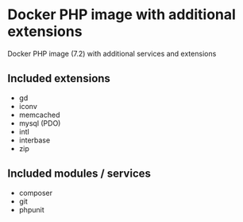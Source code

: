 # Docker PHP image with additional extensions

Docker PHP image (7.2) with additional services and extensions

## Included extensions

* gd
* iconv
* memcached
* mysql (PDO)
* intl
* interbase
* zip

## Included modules / services

* composer
* git
* phpunit

